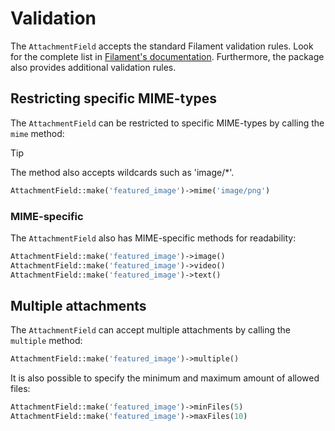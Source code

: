 # Validation

The `AttachmentField` accepts the standard Filament validation rules. Look for the complete list in [Filament's documentation](https://filamentphp.com/docs/3.x/forms/validation).
Furthermore, the package also provides additional validation rules.

## Restricting specific MIME-types

The `AttachmentField` can be restricted to specific MIME-types by calling the `mime` method:

> [!TIP]
> The method also accepts wildcards such as 'image/*'.

```php
AttachmentField::make('featured_image')->mime('image/png')
```

### MIME-specific

The `AttachmentField` also has MIME-specific methods for readability:

```php
AttachmentField::make('featured_image')->image()
AttachmentField::make('featured_image')->video()
AttachmentField::make('featured_image')->text()
```

## Multiple attachments

The `AttachmentField` can accept multiple attachments by calling the `multiple` method:

```php
AttachmentField::make('featured_image')->multiple()
```

It is also possible to specify the minimum and maximum amount of allowed files:

```php
AttachmentField::make('featured_image')->minFiles(5)
AttachmentField::make('featured_image')->maxFiles(10)
```
